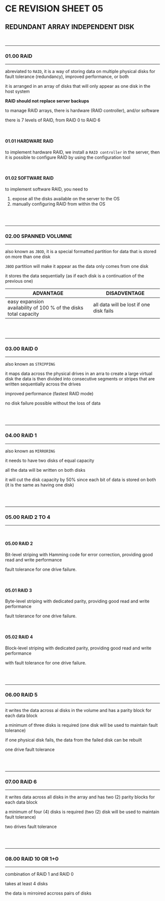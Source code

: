 # CE REVISION SHEET 05
## REDUNDANT ARRAY INDEPENDENT DISK


<br>


________
### 01.00 RAID
________________

abreviated to ```RAID```, it is a way of storing data on multiple physical disks for fault tolerance (redundancy), improved performance, or both

it is arranged in an array of disks that will only appear as one disk in the host system

**RAID should not replace server backups**

to manage RAID arrays, there is hardware (RAID controller), and/or software

there is 7 levels of RAID, from RAID 0 to RAID 6


<br>

#### 01.01 HARDWARE RAID

to implement hardware RAID, we install a ```RAID controller``` in the server, then it is possible to configure RAID by using the configuration tool

<br>

#### 01.02 SOFTWARE RAID

to implement software RAID, you need to 

1. expose all the disks available on the server to the OS 
2. manually configuring RAID from within the OS


<br>
<br>

________
### 02.00 SPANNED VOLUMNE
________________

also known as ```JBOD```, it is a special formatted partition for data that is stored on more than one disk

```JBOD``` partition will make it appear as the data only comes from one disk

it stores the data sequentially (as if each disk is a continuation of the previous one)

| ADVANTAGE | DISADVENTAGE |
|-----------|--------------|
| easy expansion <br> availability of 100 % of the disks total capacity | all data will be lost if one disk fails |


<br>
<br>

________
### 03.00 RAID 0
________________

also known as ```STRIPPING```

it maps data across the physical drives in an arra to create a large virtual disk
the data is then divided into consecutive segments or stripes that are written sequentially across the drives

improved performance (fastest RAID mode)

no disk failure possible without the loss of data


<br>
<br>

________
### 04.00 RAID 1
________________

also known as ```MIRRORING```

it needs to have two disks of equal capacity

all the data will be written on both disks

it will cut the disk capacity by 50% since each bit of data is stored on both (it is the same as having one disk)


<br>
<br>

________
### 05.00 RAID 2 TO 4
________________

<br>

#### 05.00 RAID 2

Bit-level striping with Hamming code for error correction, providing good read and write performance

fault tolerance for one drive failure.

<br>

#### 05.01 RAID 3

Byte-level striping with dedicated parity, providing good read and write performance

fault tolerance for one drive failure.

<br>

#### 05.02  RAID 4

Block-level striping with dedicated parity, providing good read and write performance

with fault tolerance for one drive failure.

<br>
<br>

________
### 06.00 RAID 5
________________

it writes the data across al disks in the volume and has a parity block for each data block

a minimum of three disks is required (one disk will be used to maintain fault tolerance)

if one physical disk fails, the data from the failed disk can be rebuilt

one drive fault tolerance


<br>
<br>

________
### 07.00 RAID 6
________________

it writes data across all disks in the array and has two (2) parity blocks for each data block

a minimum of four (4) disks is required (two (2) disk will be used to maintain fault tolerance)

two drives fault tolerance

<br>
<br>

________
### 08.00 RAID 10 OR 1+0
________________

combination of RAID 1 and RAID 0

takes at least 4 disks

the data is mirroired accross pairs of disks




